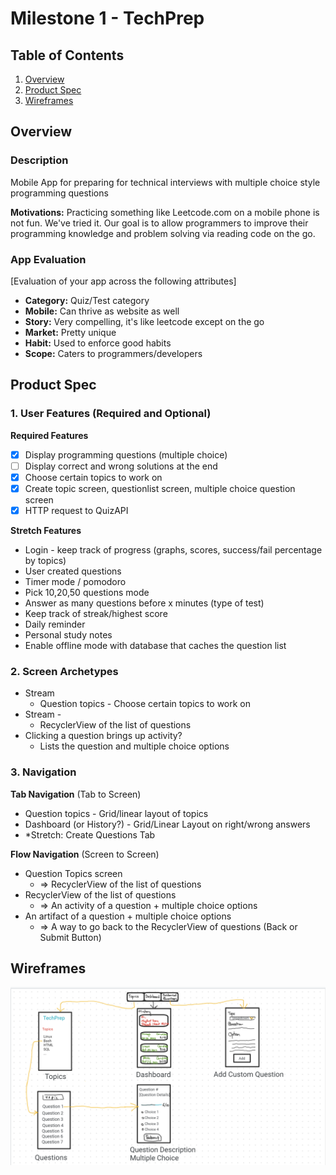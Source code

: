 # Milestone 1 - TechPrep
<!-- CodePrep (This is taken already) -->

## Table of Contents

1. [Overview](#Overview)
1. [Product Spec](#Product-Spec)
1. [Wireframes](#Wireframes)

## Overview

### Description

Mobile App for preparing for technical interviews with multiple choice style programming questions

**Motivations:** Practicing something like Leetcode.com on a mobile phone is not fun. We've tried it.
Our goal is to allow programmers to improve their programming knowledge and problem solving via reading code on the go. 

### App Evaluation

[Evaluation of your app across the following attributes]
- **Category:** Quiz/Test category
- **Mobile:** Can thrive as website as well
- **Story:** Very compelling, it's like leetcode except on the go
- **Market:** Pretty unique
- **Habit:** Used to enforce good habits
- **Scope:** Caters to programmers/developers

## Product Spec

### 1. User Features (Required and Optional)

**Required Features**

- [x] Display programming questions (multiple choice)
- [ ] Display correct and wrong solutions at the end
- [x] Choose certain topics to work on
- [x] Create topic screen, questionlist screen, multiple choice question screen
- [x] HTTP request to QuizAPI

**Stretch Features**

* Login - keep track of progress (graphs, scores, success/fail percentage by topics)
* User created questions
* Timer mode / pomodoro
* Pick 10,20,50 questions mode
* Answer as many questions before x minutes (type of test)
* Keep track of streak/highest score
* Daily reminder
* Personal study notes
* Enable offline mode with database that caches the question list

### 2. Screen Archetypes

- Stream 
  - Question topics - Choose certain topics to work on
- Stream - 
  - RecyclerView of the list of questions
- Clicking a question brings up activity?
  - Lists the question and multiple choice options

### 3. Navigation

**Tab Navigation** (Tab to Screen)

* Question topics - Grid/linear layout of topics
* Dashboard (or History?) - Grid/Linear Layout on right/wrong answers
* *Stretch: Create Questions Tab

**Flow Navigation** (Screen to Screen)

- Question Topics screen
  - => RecyclerView of the list of questions
- RecyclerView of the list of questions
  - => An activity of a question + multiple choice options
- An artifact of a question + multiple choice options
  - => A way to go back to the RecyclerView of questions (Back or Submit Button)

## Wireframes

<img src="https://github.com/Fall-2022-CodePath-Android-Team-26/TechPrep/blob/main/project_wireframing.png" width=600>
